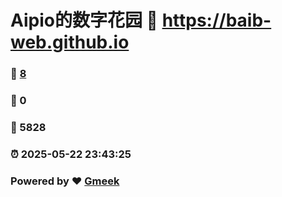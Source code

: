 # Aipio的数字花园 :link: https://baib-web.github.io 
### :page_facing_up: [8](https://baib-web.github.io/tag.html) 
### :speech_balloon: 0 
### :hibiscus: 5828 
### :alarm_clock: 2025-05-22 23:43:25 
### Powered by :heart: [Gmeek](https://github.com/Meekdai/Gmeek)
